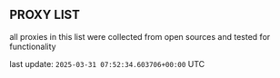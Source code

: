 ## PROXY LIST

all proxies in this list were collected from open sources and tested for functionality

last update: `2025-03-31 07:52:34.603706+00:00` UTC